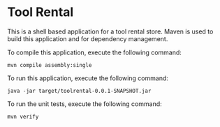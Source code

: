# Tool Rental

This is a shell based application for a tool rental store.  Maven is used to build this application and for dependency management.  

To compile this application, execute the following command: 
```shell
mvn compile assembly:single
```

To run this application, execute the following command:
```shell
java -jar target/toolrental-0.0.1-SNAPSHOT.jar
```

To run the unit tests, execute the following command:
```shell
mvn verify
```
